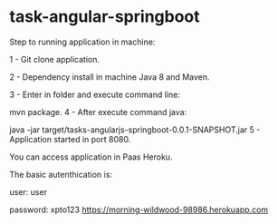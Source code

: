 # task-angular-springboot
Step to running application in machine:

1 - Git clone application.

2 - Dependency install in machine Java 8 and Maven.

3 - Enter in folder and execute command line:

mvn package.
4 - After execute command java:

java -jar target/tasks-angularjs-springboot-0.0.1-SNAPSHOT.jar
5 - Application started in port 8080.

You can access application in Paas Heroku.

The basic autenthication is:

user: user

password: xpto123
https://morning-wildwood-98986.herokuapp.com
